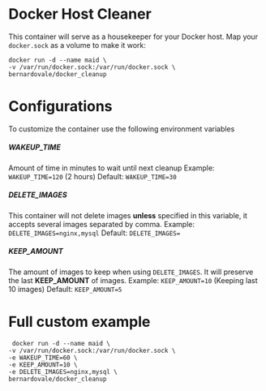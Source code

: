 Docker Host Cleaner
==================

This container will serve as a housekeeper for your Docker host. Map your `docker.sock` as a volume to make it work:

````
docker run -d --name maid \
-v /var/run/docker.sock:/var/run/docker.sock \
bernardovale/docker_cleanup
````


Configurations
==============
To customize the container use the following environment variables

##### WAKEUP_TIME
Amount of time in minutes to wait until next cleanup
Example: `WAKEUP_TIME=120` (2 hours)
Default: `WAKEUP_TIME=30`

##### DELETE_IMAGES
This container will not delete images **unless** specified in this variable, it accepts several images separated by comma.
Example: `DELETE_IMAGES=nginx,mysql`
Default: `DELETE_IMAGES=`

##### KEEP_AMOUNT
The amount of images to keep when using `DELETE_IMAGES`. It will preserve the last **KEEP_AMOUNT** of images.
Example: `KEEP_AMOUNT=10` (Keeping last 10 images)
Default: `KEEP_AMOUNT=5`


Full custom example
==========
```
 docker run -d --name maid \
-v /var/run/docker.sock:/var/run/docker.sock \
-e WAKEUP_TIME=60 \
-e KEEP_AMOUNT=10 \
-e DELETE_IMAGES=nginx,mysql \
bernardovale/docker_cleanup
```
